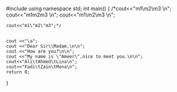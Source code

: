#include <iostream>
using namespace std;
int main()
{
      /*cout<<"m1\m2\m3 \n";
      cout<<"m1m2m3 \n";
    cout<<"m1\\m2\\m3 \n";
    
    cout<<"m1\"m2\"m3";*/
    
    
    cout <<"\a";
    cout <<"Dear Sir\\Madam,\n\n";
    cout <<"How are you?\n\n";
    cout <<"My name is \"Ameer\",nice to meet you.\n\n";
    cout<<"Ali\tAhmed\tLina\n";
    cout<<"Fadi\tZain\tMona\n";
    return 0;
}
